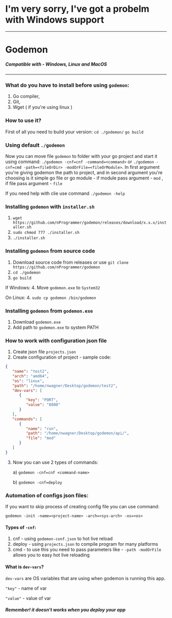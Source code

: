 # I'm very sorry, I've got a probelm with Windows support

---

# Godemon

##### Compatible with - Windows, Linux and MacOS

---



### What do you have to install before using `godemon`:
1. Go compiler,
2. Git,
3. Wget ( if you're using linux )

### How to use it?
First of all you need to build your version:
`cd ./godemon/`
`go build`

### Using default `./godemon`
Now you can move file `godemon` to folder with your go project and 
start it using command: `./godemon -cnf=cnf -command=<command>` or `./godemon -cnf=cmd -path=<fileOrDir> -modOrFile=<fileOrModule>`.
In first argument you're giving godemon the path to project, and in second
argument you're choosing is it simple go file or go module - if module pass
argument - `mod` , if file pass argument - `file`

If you need help with clie use command `./godemon -help`

### Installing `godemon` with `installer.sh`
1. `wget https://github.com/nProgrammer/godemon/releases/download/x.x.x/installer.sh`
2. `sudo chmod 777 ./installer.sh`
3. `./installer.sh`

### Installing `godemon` from source code
1. Download source code from releases or use `git clone https://github.com/nProgrammer/godemon`
2. `cd ./godemon`
3. `go build`
   
If Windows:
4. Move `godemon.exe` to `System32`
   
On Linux:
4. `sudo cp godemon /bin/godemon`

### Installing `godemon` from `godemon.exe`
1. Download `godemon.exe`
2. Add path to `godemon.exe` to system PATH

### How to work with configuration json file
1. Create json file `projects.json`
2. Create configuration of project - sample code:
```json
{
   "name": "test2",
   "arch": "amd64",
   "os": "linux",
   "path": "/home/nwagner/Desktop/godemon/test2",
   "dev-vars": [
      {
         "key": "PORT",
         "value": "8800"
      }
   ],
   "commands": [
      {
         "name": "run",
         "path": "/home/nwagner/Desktop/godemon/api/",
         "file": "mod"
      }
   ]
}
```
3. Now you can use 2 types of commands:
    
    a) `godemon -cnf=cnf <command-name>`
    
    b) `godemon -cnf=deploy`

### Automation of configs json files:
If you want to skip process of creating config file you can use command:

`godemon -init -name=<project-name> -arch=<sys-arch> -os=<os>`

#### Types of `-cnf`:

1. cnf - using `godemon-conf.json` to hot live reload
2. deploy - using `projects.json` to compile program for many platforms
3. cmd - to use this you need to pass parameters like - `-path -modOrFile ` allows you to easy hot live reloading

#### What is `dev-vars`?
`dev-vars` are OS variables that are using when godemon is running this app.

`"key"` - name of var

`"value"` - value of var
##### Remember! it doesn't works when you deploy your app